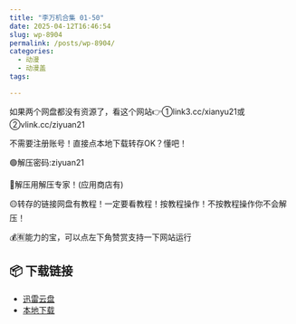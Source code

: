 ```yaml
---
title: "李万机合集 01-50"
date: 2025-04-12T16:46:54
slug: wp-8904
permalink: /posts/wp-8904/
categories:
  - 动漫
  - 动漫盖
tags:

---
```


如果两个网盘都没有资源了，看这个网站👉①link3.cc/xianyu21或②vlink.cc/ziyuan21

不需要注册账号！直接点本地下载转存OK？懂吧！

🟢解压密码:ziyuan21

🔵解压用解压专家！(应用商店有)

🟡转存的链接网盘有教程！一定要看教程！按教程操作！不按教程操作你不会解压！

💰🈶能力的宝，可以点左下角赞赏支持一下网站运行

## 📦 下载链接
- [迅雷云盘](https://blziyuan21.com/pay-download/8904?key=a4c0730f64&down_id=0)
- [本地下载](https://blziyuan21.com/pay-download/8904?key=a4c0730f64&down_id=1)

